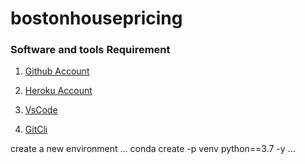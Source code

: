 # bostonhousepricing
### Software and tools Requirement

1. [Github Account](https://github.com)

2. [Heroku Account](https://heroku.com)

3. [VsCode](https://www.visualstudio.com)

4. [GitCli](https://git-scm.com/book/en/v2/Getting-Started-The-Command-Line)

create a new environment
...
conda create -p venv python==3.7 -y
...

